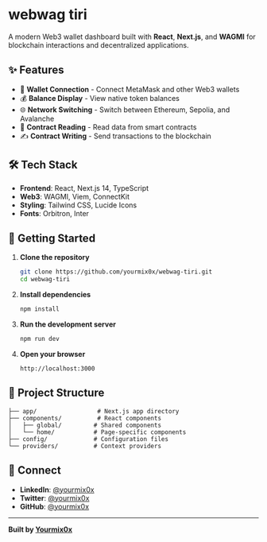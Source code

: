 #  webwag tiri

A modern Web3 wallet dashboard built with **React**, **Next.js**, and **WAGMI** for blockchain interactions and decentralized applications.

## ✨ Features

- 🔗 **Wallet Connection** - Connect MetaMask and other Web3 wallets
- 💰 **Balance Display** - View native token balances
- 🌐 **Network Switching** - Switch between Ethereum, Sepolia, and Avalanche
- 📖 **Contract Reading** - Read data from smart contracts
- ✍️ **Contract Writing** - Send transactions to the blockchain

## 🛠️ Tech Stack

- **Frontend**: React, Next.js 14, TypeScript
- **Web3**: WAGMI, Viem, ConnectKit
- **Styling**: Tailwind CSS, Lucide Icons
- **Fonts**: Orbitron, Inter

## 🚀 Getting Started

1. **Clone the repository**
   ```bash
   git clone https://github.com/yourmix0x/webwag-tiri.git
   cd webwag-tiri
   ```

2. **Install dependencies**
   ```bash
   npm install
   ```

3. **Run the development server**
   ```bash
   npm run dev
   ```

4. **Open your browser**
   ```
   http://localhost:3000
   ```

## 📁 Project Structure

```
├── app/                 # Next.js app directory
├── components/          # React components
│   ├── global/         # Shared components
│   └── home/           # Page-specific components
├── config/             # Configuration files
└── providers/          # Context providers
```

## 🔗 Connect

- **LinkedIn**: [@yourmix0x](https://www.linkedin.com/in/yourmix0x/)
- **Twitter**: [@yourmix0x](https://x.com/yourmix0x)
- **GitHub**: [@yourmix0x](https://github.com/yourmix0x)

---

**Built by [Yourmix0x](https://github.com/yourmix0x)**

